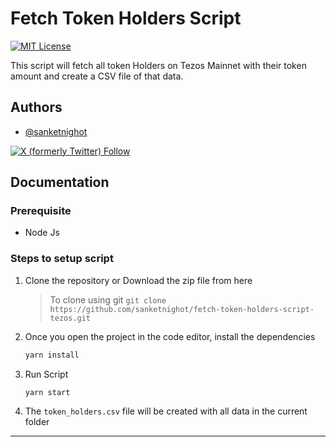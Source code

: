 
# Fetch Token Holders Script

[![MIT License](https://img.shields.io/badge/License-MIT-green.svg)](https://choosealicense.com/licenses/mit/)

This script will fetch all token Holders on Tezos Mainnet with their token amount and create a CSV file of that data.

## Authors

- [@sanketnighot](https://www.github.com/sanketnighot)

<p align="left"><a href="https://twitter.com/sanket_nighot"><img alt="X (formerly Twitter) Follow" src="https://img.shields.io/twitter/follow/sanket_nighot"></a></p>

## Documentation

### Prerequisite

- Node Js

### Steps to setup script

1. Clone the repository or Download the zip file from here
    > To clone using git `git clone https://github.com/sanketnighot/fetch-token-holders-script-tezos.git`

2. Once you open the project in the code editor, install the dependencies

    ```bash
    yarn install
    ```

3. Run Script

    ```bash
    yarn start
    ```

4. The `token_holders.csv` file will be created with all data in the current folder

---
